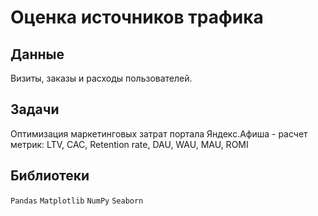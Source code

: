 # Оценка источников трафика

## Данные
Визиты, заказы и расходы пользователей.

## Задачи

Оптимизация маркетинговых затрат портала Яндекс.Афиша - расчет метрик: LTV, CAC, Retention rate, DAU, WAU, MAU, ROMI

## Библиотеки

`Pandas` `Matplotlib` `NumPy` `Seaborn`
